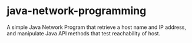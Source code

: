 # java-network-programming
A simple Java Network Program that retrieve a host name and IP address, and manipulate Java API methods that test reachability of host.
